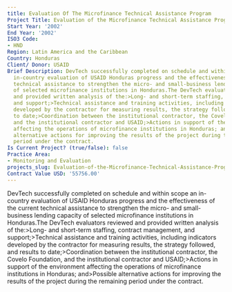 ```yaml
---
title: Evaluation Of The Microfinance Technical Assistance Program
Project Title: Evaluation of the Microfinance Technical Assistance Program
Start Year: '2002'
End Year: '2002'
ISO3 Code:
- HND
Region: Latin America and the Caribbean
Country: Honduras
Client/ Donor: USAID
Brief Description: DevTech successfully completed on schedule and within scope an
  in-country evaluation of USAID Honduras progress and the effectiveness of the current
  technical assistance to strengthen the micro- and small-business lending capacity
  of selected microfinance institutions in Honduras.The DevTech evaluators reviewed
  and provided written analysis of the:>Long- and short-term staffing, contract management,
  and support;>Technical assistance and training activities, including indicators
  developed by the contractor for measuring results, the strategy followed, and results
  to date;>Coordination between the institutional contractor, the Covelo Foundation,
  and the institutional contractor and USAID;>Actions in support of the environment
  affecting the operations of microfinance institutions in Honduras; and>Possible
  alternative actions for improving the results of the project during the remaining
  period under the contract.
Is Current Project? (true/false): false
Practice Area:
- Monitoring and Evaluation
projects_slug: Evaluation-of-the-Microfinance-Technical-Assistance-Program
Contract Value USD: '55756.00'
---
```


DevTech successfully completed on schedule and within scope an in-country evaluation of USAID Honduras progress and the effectiveness of the current technical assistance to strengthen the micro- and small-business lending capacity of selected microfinance institutions in Honduras.The DevTech evaluators reviewed and provided written analysis of the:>Long- and short-term staffing, contract management, and support;>Technical assistance and training activities, including indicators developed by the contractor for measuring results, the strategy followed, and results to date;>Coordination between the institutional contractor, the Covelo Foundation, and the institutional contractor and USAID;>Actions in support of the environment affecting the operations of microfinance institutions in Honduras; and>Possible alternative actions for improving the results of the project during the remaining period under the contract.
